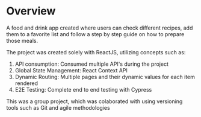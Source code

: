 # Overview

A food and drink app created where users can check different recipes, add them to a favorite list and follow a step by step guide on how to prepare those meals.

The project was created solely with ReactJS, utilizing concepts such as:

1. API consumption: Consumed multiple API's during the project
2. Global State Management: React Context API
3. Dynamic Routing: Multiple pages and their dynamic values for each item rendered
4. E2E Testing: Complete end to end testing with Cypress

This was a group project, which was colaborated with using versioning tools such as Git and agile methodologies
